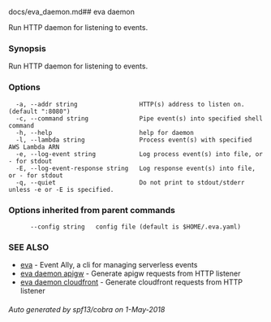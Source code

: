 docs/eva_daemon.md## eva daemon

Run HTTP daemon for listening to events.

### Synopsis

Run HTTP daemon for listening to events.

### Options

```
  -a, --addr string                 HTTP(s) address to listen on. (default ":8080")
  -c, --command string              Pipe event(s) into specified shell command
  -h, --help                        help for daemon
  -l, --lambda string               Process event(s) with specified AWS Lambda ARN
  -e, --log-event string            Log process event(s) into file, or - for stdout
  -E, --log-event-response string   Log response event(s) into file, or - for stdout
  -q, --quiet                       Do not print to stdout/stderr unless -e or -E is specified.
```

### Options inherited from parent commands

```
      --config string   config file (default is $HOME/.eva.yaml)
```

### SEE ALSO

* [eva](eva.md)	 - Event Ally, a cli for managing serverless events
* [eva daemon apigw](eva_daemon_apigw.md)	 - Generate apigw requests from HTTP listener
* [eva daemon cloudfront](eva_daemon_cloudfront.md)	 - Generate cloudfront requests from HTTP listener

###### Auto generated by spf13/cobra on 1-May-2018
